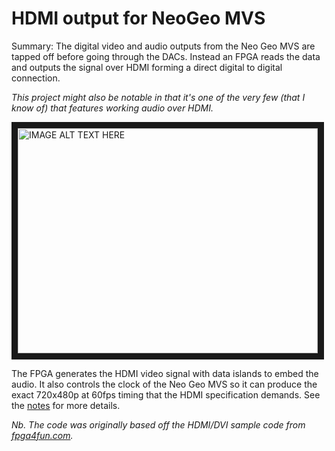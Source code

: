 HDMI output for NeoGeo MVS
==========================

Summary: The digital video and audio outputs from the Neo Geo MVS are tapped off before going through the DACs. Instead an FPGA reads the data and outputs the signal over HDMI forming a direct digital to digital connection.

_This project might also be notable in that it's one of the very few (that I know of) that features working audio over HDMI._

<a href="http://www.youtube.com/watch?feature=player_embedded&v=humublc3Fqs
" target="_blank"><img src="http://img.youtube.com/vi/humublc3Fqs/0.jpg" 
alt="IMAGE ALT TEXT HERE" width="480" height="360" border="10" /></a>

The FPGA generates the HDMI video signal with data islands to embed the audio. It also controls the clock of the Neo Geo MVS so it can produce the exact 720x480p at 60fps timing that the HDMI specification demands. See the [notes](Notes.md) for more details.

*Nb. The code was originally based off the HDMI/DVI sample code from [fpga4fun.com](http://www.fpga4fun.com/HDMI.html).*
